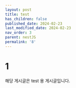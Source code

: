 ```yaml
---
layout: post
title: test
has_children: false
published_date: 2024-02-23
last_modified_date: 2024-02-23
nav_order: 3
parent: nestJS
permalink: '8'
---
```


# 1
해당 게시글은 test 용 게시글입니다.